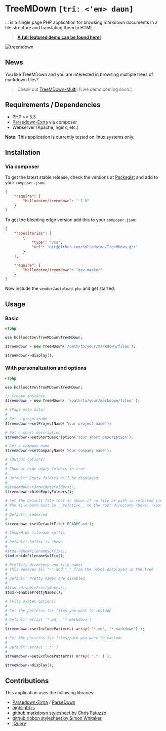# TreeMDown `[triː <'em> daʊn]`

... is a single page PHP application for browsing markdown documents in a file structure and translating them to HTML.

> **[A full featured demo can be found here!](http://hollo.me/treemdown)**

![treemdown](https://cloud.githubusercontent.com/assets/1557839/3932639/def59cf8-246d-11e4-906f-b715e61f58b8.png)

## News

You like TreeMDown and you are interested in browsing multiple trees of markdown files?

> Check out [TreeMDown-Multi](https://github.com/hollodotme/TreeMDown-Multi)! (Live demo coming soon.)

## Requirements / Dependencies

 * PHP >= 5.3
 * [Parsedown-Extra](https://github.com/erusev/parsedown-extra) via composer
 * Webserver (Apache, nginx, etc.)

**Note:** This application is currently tested on linux systems only.

## Installation

### Via composer

To get the latest stable release, check the versions at [Packagist](http://packagist.org) and add to your `composer.json`:

```json
{
	"require": {
		"hollodotme/treemdown": "~1.0"
	}
}
```

To get the bleeding edge version add this to your `composer.json`:

```json
{
	"repositories": [
		{
			"type": "vcs",
			"url": "git@github.com:hollodotme/TreeMDown.git"
		}
	],

	"require": {
		"hollodotme/treemdown": "dev-master"
	}
}
```

Now include the `vendor/autoload.php` and get started.

## Usage

### Basic

```php
<?php

use hollodotme\TreeMDown\TreeMDown;

$treemdown = new TreeMDown('/path/to/your/markdown/files');

$treemdown->display();

```

### With personalization and options

```php
<?php

use hollodotme\TreeMDown\TreeMDown;

// Create instance
$treemdown = new TreeMDown( '/path/to/your/markdown/files' );

# [Page meta data]
#
# Set a projectname
$treemdown->setProjectName('Your project name');

# Set a short description
$treemdown->setShortDescription('Your short description');

# Set a company name
$treemdown->setCompanyName('Your company name');

# [Output options]
#
# Show or hide empty folders in tree
#
# Default: Empty folders will be displayed
#
#$treemdown->showEmptyFolders();
$treemdown->hideEmptyFolders();

# Set the default file that is shown if no file or path is selected (initial state)
# The file path must be __relative__ to the root directory above: '/path/to/your/markdown/files'
#
# Default: index.md
#
$treemdown->setDefaultFile('README.md');

# Show/Hide filename suffix
#
# Default: Suffix is shown
#
#$tmd->showFilenameSuffix();
$tmd->hideFilenameSuffix();

# Prettify directory and file names
# This removes all "-" and "_" from the names displayed in the tree
#
# Default: Pretty names are disabled
#
#$tmd->disablePrettyNames();
$tmd->enablePrettyNames();

# [File system options]
#
# Set the patterns for files you want to include
#
# Default: array( '*.md', '*.markdown')
#
$treemdown->setIncludePatterns( array( '*.md', '*.markdown') );

# Set the patterns for files/path you want to exclude
#
# Default: array( '.*' )
#
$treemdown->setExcludePatterns( array( '.*' ) );

$treemdown->display();

```

## Contributions


This application uses the following libraries:

 * [Parsedown-Extra](https://github.com/erusev/parsedown-extra) / [ParseDown](http://parsedown.org)
 * [highlight.js](https://highlightjs.org)
 * [github markdown stylesheet by Chris Patuzzo](https://gist.github.com/tuzz/3331384)
 * [github ribbon stylesheet by Simon Whitaker](https://github.com/simonwhitaker/github-fork-ribbon-css)
 * [jQuery](http://jquery.com)

